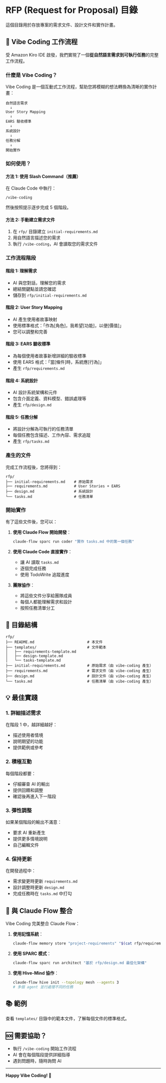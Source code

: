 # RFP (Request for Proposal) 目錄

這個目錄用於存放專案的需求文件、設計文件和實作計畫。

## 🌟 Vibe Coding 工作流程

受 Amazon Kiro IDE 啟發，我們實現了一個**從自然語言需求到可執行任務**的完整工作流程。

### 什麼是 Vibe Coding？

Vibe Coding 是一個互動式工作流程，幫助您將模糊的想法轉換為清晰的實作計畫：

```
自然語言需求
  ↓
User Story Mapping
  ↓
EARS 驗收標準
  ↓
系統設計
  ↓
任務分解
  ↓
開始實作
```

### 如何使用？

#### 方法 1: 使用 Slash Command（推薦）

在 Claude Code 中執行：

```
/vibe-coding
```

然後按照提示逐步完成 5 個階段。

#### 方法 2: 手動建立需求文件

1. 在 `rfp/` 目錄建立 `initial-requirements.md`
2. 用自然語言描述您的需求
3. 執行 `/vibe-coding`，AI 會讀取您的需求文件

### 工作流程階段

#### 階段 1: 理解需求
- AI 與您對話，理解您的需求
- 總結關鍵點並請您確認
- 儲存到 `rfp/initial-requirements.md`

#### 階段 2: User Story Mapping
- AI 產生使用者故事映射
- 使用標準格式：「作為[角色]，我希望[功能]，以便[價值]」
- 您可以調整和完善

#### 階段 3: EARS 驗收標準
- 為每個使用者故事新增詳細的驗收標準
- 使用 EARS 格式：「當[條件]時，系統應[行為]」
- 產生 `rfp/requirements.md`

#### 階段 4: 系統設計
- AI 設計系統架構和元件
- 包含介面定義、資料模型、錯誤處理等
- 產生 `rfp/design.md`

#### 階段 5: 任務分解
- 將設計分解為可執行的任務清單
- 每個任務包含描述、工作內容、需求追蹤
- 產生 `rfp/tasks.md`

### 產生的文件

完成工作流程後，您將得到：

```
rfp/
├── initial-requirements.md    # 原始需求
├── requirements.md            # User Stories + EARS
├── design.md                  # 系統設計
└── tasks.md                   # 任務清單
```

### 開始實作

有了這些文件後，您可以：

1. **使用 Claude Flow 開始開發**：
   ```bash
   claude-flow sparc run coder "實作 tasks.md 中的第一個任務"
   ```

2. **使用 Claude Code 直接實作**：
   - 讓 AI 讀取 `tasks.md`
   - 逐個完成任務
   - 使用 TodoWrite 追蹤進度

3. **團隊協作**：
   - 將這些文件分享給團隊成員
   - 每個人都能理解需求和設計
   - 按照任務清單分工

## 📁 目錄結構

```
rfp/
├── README.md                        # 本文件
├── templates/                       # 文件範本
│   ├── requirements-template.md
│   ├── design-template.md
│   └── tasks-template.md
├── initial-requirements.md          # 原始需求（由 vibe-coding 產生）
├── requirements.md                  # 需求文件（由 vibe-coding 產生）
├── design.md                        # 設計文件（由 vibe-coding 產生）
└── tasks.md                         # 任務清單（由 vibe-coding 產生）
```

## 💡 最佳實踐

### 1. 詳細描述需求
在階段 1 中，越詳細越好：
- 描述使用者情境
- 說明期望的功能
- 提供範例或參考

### 2. 積極互動
每個階段都要：
- 仔細審查 AI 的輸出
- 提供回饋和調整
- 確認後再進入下一階段

### 3. 彈性調整
如果某個階段的輸出不滿意：
- 要求 AI 重新產生
- 提供更多情境說明
- 自己編輯文件

### 4. 保持更新
在開發過程中：
- 需求變更時更新 `requirements.md`
- 設計調整時更新 `design.md`
- 完成任務時在 `tasks.md` 中打勾

## 🔄 與 Claude Flow 整合

Vibe Coding 完美整合 Claude Flow：

1. **使用記憶系統**：
   ```bash
   claude-flow memory store "project-requirements" "$(cat rfp/requirements.md)"
   ```

2. **使用 SPARC 模式**：
   ```bash
   claude-flow sparc run architect "基於 rfp/design.md 最佳化架構"
   ```

3. **使用 Hive-Mind 協作**：
   ```bash
   claude-flow hive init --topology mesh --agents 3
   # 多個 agent 並行處理不同的任務
   ```

## 📚 範例

查看 `templates/` 目錄中的範本文件，了解每個文件的標準格式。

## 🆘 需要協助？

- 執行 `/vibe-coding` 開始工作流程
- AI 會在每個階段提供詳細指導
- 遇到問題時，隨時詢問 AI

---

**Happy Vibe Coding! 🚀**

